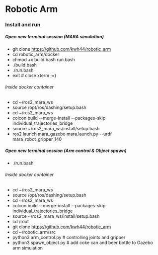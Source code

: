 # Robotic Arm
### Install and run 

##### Open new terminal session (MARA simulation)

- git clone https://github.com/kwh44/robotic_arm
- cd robotic_arm/docker
- chmod +x build.bash run.bash
- ./build.bash
- ./run.bash
- exit # close xterm ;=)

###### Inside docker container

- cd ~/ros2_mara_ws
- source /opt/ros/dashing/setup.bash
- cd ~/ros2_mara_ws
- colcon build --merge-install --packages-skip individual_trajectories_bridge
- source ~/ros2_mara_ws/install/setup.bash
- ros2 launch mara_gazebo mara.launch.py --urdf mara_robot_gripper_140


##### Open new terminal session (Arm control & Object spawn)
- ./run.bash

###### Inside docker container
- cd ~/ros2_mara_ws
- source /opt/ros/dashing/setup.bash
- cd ~/ros2_mara_ws
- colcon build --merge-install --packages-skip individual_trajectories_bridge
- source ~/ros2_mara_ws/install/setup.bash
- cd /root
- git clone https://github.com/kwh44/robotic_arm
- cd ~/robotic_arm/src
- python3 arm_control.py   # controlling joints and gripper
- python3 spawn_object.py  # add coke can and beer bottle to Gazebo arm simulation